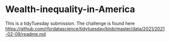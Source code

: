 # Wealth-inequality-in-America

This is a tidyTuesday submission. The challenge is found here https://github.com/rfordatascience/tidytuesday/blob/master/data/2021/2021-02-09/readme.md
